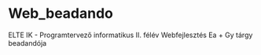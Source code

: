 # Web_beadando
ELTE IK - Programtervező informatikus II. félév Webfejlesztés Ea + Gy tárgy beadandója
